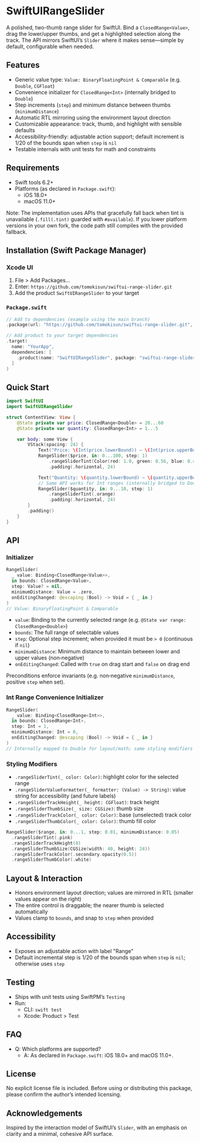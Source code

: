 # SwiftUIRangeSlider

A polished, two-thumb range slider for SwiftUI. Bind a `ClosedRange<Value>`, drag the lower/upper thumbs, and get a highlighted selection along the track. The API mirrors SwiftUI’s `Slider` where it makes sense—simple by default, configurable when needed.

## Features
- Generic value type: `Value: BinaryFloatingPoint & Comparable` (e.g. `Double`, `CGFloat`)
- Convenience initializer for `ClosedRange<Int>` (internally bridged to `Double`)
- Step increments (`step`) and minimum distance between thumbs (`minimumDistance`)
- Automatic RTL mirroring using the environment layout direction
- Customizable appearance: track, thumb, and highlight with sensible defaults
- Accessibility-friendly: adjustable action support; default increment is 1/20 of the bounds span when `step` is `nil`
- Testable internals with unit tests for math and constraints

## Requirements
- Swift tools 6.2+
- Platforms (as declared in `Package.swift`):
  - iOS 18.0+
  - macOS 11.0+

Note: The implementation uses APIs that gracefully fall back when tint is unavailable (`.fill(.tint)` guarded with `#available`). If you lower platform versions in your own fork, the code path still compiles with the provided fallback.

## Installation (Swift Package Manager)
### Xcode UI
1. File > Add Packages…
2. Enter: `https://github.com/tomokisun/swiftui-range-slider.git`
3. Add the product `SwiftUIRangeSlider` to your target

### `Package.swift`
```swift
// Add to dependencies (example using the main branch)
.package(url: "https://github.com/tomokisun/swiftui-range-slider.git", branch: "main"),

// Add product to your target dependencies
.target(
  name: "YourApp",
  dependencies: [
    .product(name: "SwiftUIRangeSlider", package: "swiftui-range-slider")
  ]
)
```

## Quick Start
```swift
import SwiftUI
import SwiftUIRangeSlider

struct ContentView: View {
    @State private var price: ClosedRange<Double> = 20...60
    @State private var quantity: ClosedRange<Int> = 1...5

    var body: some View {
        VStack(spacing: 24) {
            Text("Price: \(Int(price.lowerBound)) – \(Int(price.upperBound))")
            RangeSlider($price, in: 0...100, step: 1)
                .rangeSliderTint(Color(red: 1.0, green: 0.56, blue: 0.47)) // highlight color
                .padding(.horizontal, 24)

            Text("Quantity: \(quantity.lowerBound) – \(quantity.upperBound)")
            // Same API works for Int ranges (internally bridged to Double)
            RangeSlider($quantity, in: 0...10, step: 1)
                .rangeSliderTint(.orange)
                .padding(.horizontal, 24)
        }
        .padding()
    }
}
```

## API
### Initializer
```swift
RangeSlider(
  _ value: Binding<ClosedRange<Value>>,
  in bounds: ClosedRange<Value>,
  step: Value? = nil,
  minimumDistance: Value = .zero,
  onEditingChanged: @escaping (Bool) -> Void = { _ in }
)
// Value: BinaryFloatingPoint & Comparable
```

- `value`: Binding to the currently selected range (e.g. `@State var range: ClosedRange<Double>`)
- `bounds`: The full range of selectable values
- `step`: Optional step increment; when provided it must be `> 0` (continuous if `nil`)
- `minimumDistance`: Minimum distance to maintain between lower and upper values (non‑negative)
- `onEditingChanged`: Called with `true` on drag start and `false` on drag end

Preconditions enforce invariants (e.g. non‑negative `minimumDistance`, positive `step` when set).

### Int Range Convenience Initializer
```swift
RangeSlider(
  _ value: Binding<ClosedRange<Int>>,
  in bounds: ClosedRange<Int>,
  step: Int = 1,
  minimumDistance: Int = 0,
  onEditingChanged: @escaping (Bool) -> Void = { _ in }
)
// Internally mapped to Double for layout/math; same styling modifiers are available.
```

### Styling Modifiers
- `.rangeSliderTint(_ color: Color)`: highlight color for the selected range
- `.rangeSliderValueFormatter(_ formatter: (Value) -> String)`: value string for accessibility (and future labels)
- `.rangeSliderTrackHeight(_ height: CGFloat)`: track height
- `.rangeSliderThumbSize(_ size: CGSize)`: thumb size
- `.rangeSliderTrackColor(_ color: Color)`: base (unselected) track color
- `.rangeSliderThumbColor(_ color: Color)`: thumb fill color

```swift
RangeSlider($range, in: 0...1, step: 0.01, minimumDistance: 0.05)
  .rangeSliderTint(.pink)
  .rangeSliderTrackHeight(8)
  .rangeSliderThumbSize(CGSize(width: 40, height: 24))
  .rangeSliderTrackColor(.secondary.opacity(0.5))
  .rangeSliderThumbColor(.white)
```

## Layout & Interaction
- Honors environment layout direction; values are mirrored in RTL (smaller values appear on the right)
- The entire control is draggable; the nearer thumb is selected automatically
- Values clamp to `bounds`, and snap to `step` when provided

## Accessibility
- Exposes an adjustable action with label "Range"
- Default incremental step is 1/20 of the bounds span when `step` is `nil`; otherwise uses `step`

## Testing
- Ships with unit tests using SwiftPM’s `Testing`
- Run:
  - CLI: `swift test`
  - Xcode: Product > Test

## FAQ
- Q: Which platforms are supported?
  - A: As declared in `Package.swift`: iOS 18.0+ and macOS 11.0+.

## License
No explicit license file is included. Before using or distributing this package, please confirm the author’s intended licensing.

## Acknowledgements
Inspired by the interaction model of SwiftUI’s `Slider`, with an emphasis on clarity and a minimal, cohesive API surface.
